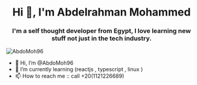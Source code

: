 <h1 align="center">Hi 👋, I'm Abdelrahman Mohammed</h1>
<h3 align="center">I'm a self thought developer from Egypt, I love learning new stuff not just in the tech industry.</h3>

<p align="left"> <img src="https://komarev.com/ghpvc/?username=AbdoMoh96&label=Profile%20views&color=0e75b6&style=flat" alt="AbdoMoh96" /> </p>

- 👋 Hi, I’m @AbdoMoh96
- 🌱 I’m currently learning (reactjs , typescript , linux )
- 📫 How to reach me :: call +20(1121226689)

<!---
AbdoMoh96/AbdoMoh96 is a ✨ special ✨ repository because its `README.md` (this file) appears on your GitHub profile.
You can click the Preview link to take a look at your changes.
--->
